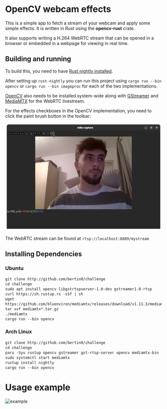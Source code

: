 # OpenCV webcam effects

This is a simple app to fetch a stream of your webcam and apply some simple effects. It is written in Rust using
the **opencv-rust** crate.

It also supports writing a H.264 WebRTC stream that can be opened in a browser or embedded in a webpage for viewing
in real time.

## Building and running

To build this, you need to have [Rust nightly installed](https://www.rust-lang.org/tools/install).

After setting up `rust-nightly` you can run this project using `cargo run --bin opencv` or `cargo run --bin imageproc` 
for each of the two implementations.

[OpenCV](https://github.com/opencv/opencv/releases/latest) also needs to be installed system-wide along with
[GStreamer](https://gstreamer.freedesktop.org/download/) and [MediaMTX](https://github.com/bluenviron/mediamtx/) for
the WebRTC livestream.

For the effects checkboxes in the OpenCV implementation, you need to click the paint brush button in the toolbar:

![screenshot](./screenshot.png)

The WebRTC stream can be found at `rtsp://localhost:8889/mystream`

## Installing Dependencies

### Ubuntu

```
git clone http://github.com/bertin0/challenge
cd challenge
sudo apt install opencv libgstrtspserver-1.0-dev gstreamer1.0-rtsp
curl https://sh.rustup.rs -sSf | sh
wget https://github.com/bluenviron/mediamtx/releases/download/v1.11.3/mediamtx_v1.11.3_linux_amd64.tar.gz
tar xvf mediamtx*.tar.gz
./mediamtx
cargo run --bin opencv
```

### Arch Linux

```
git clone http://github.com/bertin0/challenge
cd challenge
paru -Syu rustup opencv gstreamer gst-rtsp-server opencv mediamtx-bin
sudo systemctl start mediamtx
rustup install nightly
cargo run --bin opencv
```

# Usage example

![example](./example.gif)
